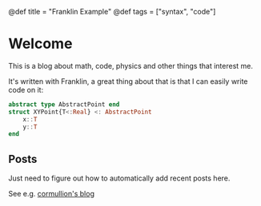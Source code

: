 @def title = "Franklin Example"
@def tags = ["syntax", "code"]

# Welcome

This is a blog about math, code, physics and other things that interest me.

It's written with Franklin, a great thing about that is that I can easily write code on it:
```julia
abstract type AbstractPoint end
struct XYPoint{T<:Real} <: AbstractPoint
    x::T
    y::T
end
```

## Posts

Just need to figure out how to automatically add recent posts here.

See e.g. [cormullion's blog](https://github.com/cormullion/cormullion.github.io)
